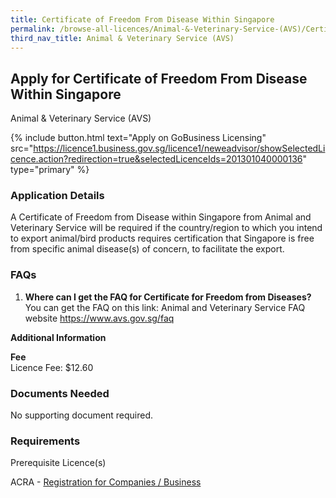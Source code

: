 ```yaml
---
title: Certificate of Freedom From Disease Within Singapore
permalink: /browse-all-licences/Animal-&-Veterinary-Service-(AVS)/Certificate-of-Freedom-From-Disease-Within-Singapore
third_nav_title: Animal & Veterinary Service (AVS)
---
```


## Apply for Certificate of Freedom From Disease Within Singapore

Animal & Veterinary Service (AVS)

{% include button.html text="Apply on GoBusiness Licensing" src="https://licence1.business.gov.sg/licence1/neweadvisor/showSelectedLicence.action?redirection=true&selectedLicenceIds=201301040000136" type="primary" %}

<H3>Application Details</H3>

<p>A Certificate of Freedom from Disease within Singapore from Animal and Veterinary Service will be required if the country/region to which you intend to export animal/bird products requires certification that Singapore is free from specific animal disease(s) of concern, to facilitate the export.</p>
 <h3>FAQs</h3>
 <ol>
 <li><strong>Where can I get the FAQ for Certificate for Freedom from Diseases?</strong><br />You can get the FAQ on this link: Animal and Veterinary Service FAQ website <a href="https://www.avs.gov.sg/faq" target="_blank" rel="noopener">https://www.avs.gov.sg/faq</a></li>
 </ol>

<strong>Additional Information</strong>

<p><strong>Fee<br /></strong>Licence Fee: $12.60 </p>

<H3>Documents Needed</H3>

<p>No supporting document required.</p>

<H3>Requirements</H3>

<p>Prerequisite Licence(s)</p>
 <p>ACRA - <a href="https://www.acra.gov.sg/Home/" target="_blank" rel="noopener">Registration for Companies / Business</a></p>

